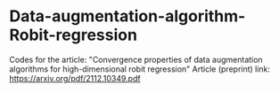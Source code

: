 # Data-augmentation-algorithm-Robit-regression
Codes for the article: "Convergence properties of data augmentation algorithms for high-dimensional robit regression"
Article (preprint) link: https://arxiv.org/pdf/2112.10349.pdf

